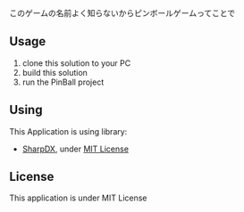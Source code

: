 このゲームの名前よく知らないからピンボールゲームってことで

## Usage
1. clone this solution to your PC
2. build this solution
3. run the PinBall project

## Using
This Application is using library:

- [SharpDX](https://github.com/sharpdx/SharpDX), under [MIT License](https://github.com/sharpdx/SharpDX/blob/master/License.txt)

## License
This application is under MIT License
